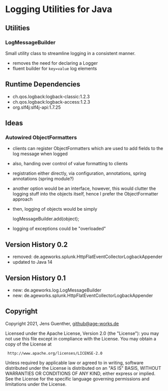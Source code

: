 # Logging Utilities for Java

## Utilities

### LogMessageBuilder

Small utility class to streamline logging in a consistent manner.

- removes the need for declaring a Logger
- fluent builder for ```key=value``` log elements

## Runtime Dependencies

- ch.qos.logback:logback-classic:1.2.3
- ch.qos.logback:logback-access:1.2.3
- org.slf4j:slf4j-api:1.7.25

## Ideas

### Autowired ObjectFormatters

- clients can register ObjectFormatters which are used to add fields to the log message when logged
- also, handing over control of value formatting to clients
- registration either directly, via configuration, annotations, spring annotations (spring module?)
- another option would be an interface, however, this would clutter the logging stuff into the objects itself, hence I prefer the ObjectFormatter approach
- then, logging of objects would be simply

	logMessageBuilder.add(object);
	
- logging of exceptions could be "overloaded"
 
## Version History 0.2
- removed: de.ageworks.splunk.HttpFlatEventCollectorLogbackAppender
- updated to Java 14

## Version History 0.1 

- new: de.ageworks.log.LogMessageBuilder
- new: de.ageworks.splunk.HttpFlatEventCollectorLogbackAppender

## Copyright

Copyright 2021, Jens Guenther, github@age-works.de

Licensed under the Apache License, Version 2.0 (the "License"): you may
not use this file except in compliance with the License. You may obtain
a copy of the License at

     http://www.apache.org/licenses/LICENSE-2.0

Unless required by applicable law or agreed to in writing, software
distributed under the License is distributed on an "AS IS" BASIS, WITHOUT
WARRANTIES OR CONDITIONS OF ANY KIND, either express or implied. See the
License for the specific language governing permissions and limitations
under the License.

